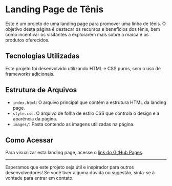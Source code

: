 # Landing Page de Tênis

Este é um projeto de uma landing page para promover uma linha de tênis. O objetivo desta página é destacar os recursos e benefícios dos tênis, bem como incentivar os visitantes a explorarem mais sobre a marca e os produtos oferecidos.

## Tecnologias Utilizadas

Este projeto foi desenvolvido utilizando HTML e CSS puros, sem o uso de frameworks adicionais.

## Estrutura de Arquivos

- `index.html`: O arquivo principal que contém a estrutura HTML da landing page.
- `style.css`: O arquivo de folha de estilo CSS que controla o design e a aparência da página.
- `images/`: Pasta contendo as imagens utilizadas na página.

## Como Acessar

Para visualizar esta landing page, acesse o [link do GitHub Pages](#).

---

Esperamos que este projeto seja útil e inspirador para outros desenvolvedores! Se você tiver alguma dúvida ou sugestão, sinta-se à vontade para entrar em contato.
